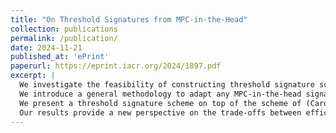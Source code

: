 ```yaml
---
title: "On Threshold Signatures from MPC-in-the-Head"
collection: publications
permalink: /publication/
date: 2024-11-21
published_at: 'ePrint'
paperurl: https://eprint.iacr.org/2024/1897.pdf
excerpt: |
  We investigate the feasibility of constructing threshold signature schemes from the MPC-in-the-head paradigm. Our work addresses the significant challenge posed by recent impossibility results (Doerner et al., Crypto’24), which establish inherent barriers to efficient thresholdization of such schemes without compromising their security or significantly increasing the signature size.
  We introduce a general methodology to adapt any MPC-in-the-head signature into a threshold-friendly scheme, ensuring that the dependency on the number of users n grows as λ²n + O(1). This represents a substantial improvement over the naive concatenation of independent signatures.
  We present a threshold signature scheme on top of the scheme of (Carozza, Couteau and Joux, EUROCRYPT’23). Our security analysis introduces the notion of Corruptible Existential Unforgeability under Chosen Message Attacks (CEUF-CMA), which formalizes resilience against adversarial control over parts of the randomness.
  Our results provide a new perspective on the trade-offs between efficiency and security in threshold settings, opening pathways for future improvements in post-quantum threshold cryptography.
---
```


